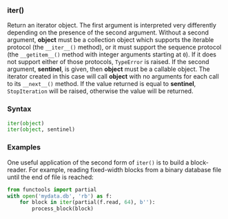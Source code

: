 ### iter()
Return an iterator object. The first argument is interpreted very differently depending on the presence of the second argument. Without a second argument, **object** must be a collection object which supports the iterable protocol (the `__iter__()` method), or it must support the sequence protocol (the `__getitem__()` method with integer arguments starting at `0`). If it does not support either of those protocols, `TypeError` is raised. If the second argument, **sentinel**, is given, then **object** must be a callable object. The iterator created in this case will call **object** with no arguments for each call to its `__next__()` method. If the value returned is equal to **sentinel**, `StopIteration` will be raised, otherwise the value will be returned.

### Syntax
```python
iter(object)
iter(object, sentinel)
```

### Examples
One useful application of the second form of `iter()` is to build a block-reader. For example, reading fixed-width blocks from a binary database file until the end of file is reached:
```python
from functools import partial
with open('mydata.db', 'rb') as f:
    for block in iter(partial(f.read, 64), b''):
        process_block(block)
```